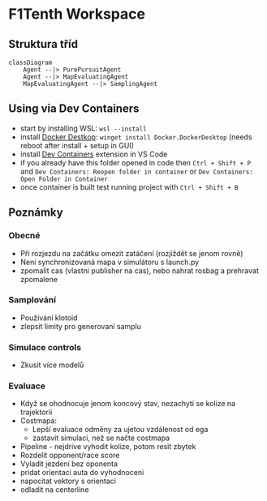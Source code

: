# F1Tenth Workspace

## Struktura tříd

```mermaid
classDiagram
    Agent --|> PurePursuitAgent
    Agent --|> MapEvaluatingAgent
    MapEvaluatingAgent --|> SamplingAgent

```

## Using via Dev Containers
- start by installing WSL: `wsl --install`
- install [Docker Destkop](https://www.docker.com/products/docker-desktop/): `winget install Docker.DockerDesktop` (needs reboot after install + setup in GUI)
- install [Dev Containers](vscode:extension/ms-vscode-remote.remote-containers) extension in VS Code
- if you already have this folder opened in code then `Ctrl + Shift + P` and `Dev Containers: Reopen folder in container` or `Dev Containers: Open Folder in Container`
- once container is built test running project with `Ctrl + Shift + B`


## Poznámky
### Obecné
- Při rozjezdu na začátku omezit zatáčení (rozjíždět se jenom rovně)
- Není synchronizovaná mapa v simulátoru s launch.py
- zpomalit cas (vlastni publisher na cas), nebo nahrat rosbag a prehravat zpomalene

### Samplování
- Používání klotoid
- zlepsit limity pro generovani samplu

### Simulace controls
- Zkusit více modelů

### Evaluace
- Když se ohodnocuje jenom koncový stav, nezachytí se kolize na trajektorii
- Costmapa:
    - Lepší evaluace odměny za ujetou vzdálenost od ega
    - zastavit simulaci, než se načte costmapa
- Pipeline - nejdrive vyhodit kolize, potom resit zbytek
- Rozdelit opponent/race score
- Vyladit jezdeni bez oponenta
- pridat orientaci auta do vyhodnoceni
- napocitat vektory s orientaci
- odladit na centerline

